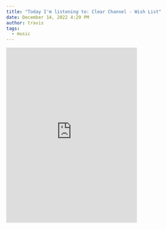 ```yaml
---
title: "Today I'm listening to: Clear Channel - Wish List"
date: December 14, 2022 4:29 PM
author: travis
tags:
  - music
---
```

<iframe style="border: 0; width: 350px; height: 470px;" src="https://bandcamp.com/EmbeddedPlayer/album=1103164346/size=large/bgcol=ffffff/linkcol=0687f5/tracklist=false/transparent=true/" seamless><a href="https://clch.bandcamp.com/album/wish-list">Wish List by Clear Channel</a></iframe>
